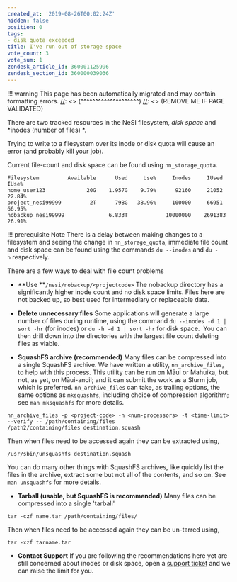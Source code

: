 ```yaml
---
created_at: '2019-08-26T00:02:24Z'
hidden: false
position: 0
tags:
- disk quota exceeded
title: I've run out of storage space
vote_count: 3
vote_sum: 1
zendesk_article_id: 360001125996
zendesk_section_id: 360000039036
---
```




[//]: <> (REMOVE ME IF PAGE VALIDATED)
[//]: <> (vvvvvvvvvvvvvvvvvvvv)
!!! warning
    This page has been automatically migrated and may contain formatting errors.
[//]: <> (^^^^^^^^^^^^^^^^^^^^)
[//]: <> (REMOVE ME IF PAGE VALIDATED)

There are two tracked resources in the NeSI filesystem, *disk space* and
*inodes (number of files) *.

Trying to write to a filesystem over its inode or disk quota will cause
an error (and probably kill your job).

Current file-count and disk space can be found using `nn_storage_quota`.

``` sl
Filesystem         Available      Used     Use%     Inodes     IUsed     IUse%
home_user123             20G    1.957G    9.79%      92160     21052    22.84%
project_nesi99999         2T      798G   38.96%     100000     66951    66.95%
nobackup_nesi99999              6.833T            10000000    2691383   26.91%
```
!!! prerequisite Note
There is a delay between making changes to a filesystem and seeing the
change in `nn_storage_quota`, immediate file count and disk space can
be found using the commands `du --inodes` and `du -h` respectively.

There are a few ways to deal with file count problems

-   **Use **`/nesi/nobackup/<projectcode>`
The nobackup directory has a significantly higher inode count and no
disk space limits. Files here are not backed up, so best used for
intermediary or replaceable data.

-   **Delete unnecessary files**
Some applications will generate a large number of files during
runtime, using the command `du --inodes -d 1 | sort -hr` (for
inodes) or `du -h -d 1 | sort -hr` for disk space.  You can then
drill down into the directories with the largest file count deleting
files as viable.

-   **SquashFS archive (recommended)**
Many files can be compressed into a single SquashFS archive. We have
written a utility, `nn_archive_files`, to help with this process.
This utility can be run on Māui or Mahuika, but not, as yet, on
Māui-ancil; and it can submit the work as a Slurm job, which is
preferred. `nn_archive_files` can take, as trailing options, the
same options as `mksquashfs`, including choice of compression
algorithm; see `man mksquashfs` for more details.

``` sl
nn_archive_files -p <project-code> -n <num-processors> -t <time-limit> --verify -- /path/containing/files /path2/containing/files destination.squash
```

Then when files need to be accessed again they can be extracted
using,

``` sl
/usr/sbin/unsquashfs destination.squash
```

You can do many other things with SquashFS archives, like quickly
list the files in the archive, extract some but not all of the
contents, and so on. See `man unsquashfs` for more details.

-   **Tarball (usable, but SquashFS is recommended)**
Many files can be compressed into a single 'tarball'

``` sl
tar -czf name.tar /path/containing/files/
```

Then when files need to be accessed again they can be un-tarred
using,

``` sl
tar -xzf tarname.tar
```

-   **Contact Support**
If you are following the recommendations here yet are still
concerned about inodes or disk space, open a [support
ticket](https://support.nesi.org.nz/hc/en-gb/requests/new) and we
can raise the limit for you.